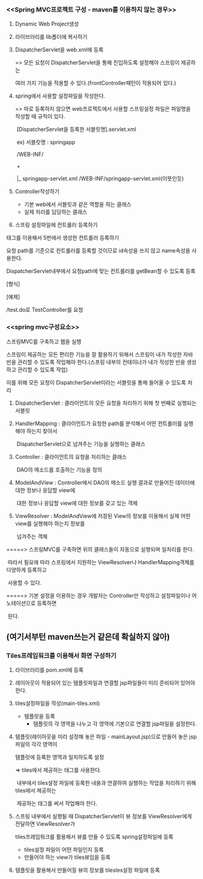 ### <<Spring MVC프로젝트 구성 - maven를 이용하지 않는 경우>> 

1. Dynamic Web Project생성

2. 라이브러리를 lib폴더에 복사하기

3. DispatcherServlet을 web.xml에 등록

   => 모든 요청이 DispatcherServlet을 통해 진입하도록 설정해야 스프링이 제공하는

   여러 가지 기능을 적용할 수 있다.(frontController패턴이 적용되어 있다.)

4. spring에서 사용할 설정파일을 작성한다.

   => 따로 등록하지 않으면  web프로젝트에서 사용할 스프링설정 파일은 파일명을 작성할 때 규칙이 있다.

   ​		[DispatcherServlet을 등록한 서블릿명].servlet.xml

   ​		ex) 서블릿명 : springapp

   ​				/WEB-INF/

   ​						+

   ​						|_    springapp-servlet.xml              /WEB-INF/springapp-servlet.xml(이뜻인듯)

5. Controller작성하기

   - 기본 web에서 서블릿과 같은 역할을 하는 클래스
   - 실제 처리를 담당하는 클래스

6.  스프링 설정파일에 컨트롤러 등록하기

   <bean> 태그를 이용해서 5번에서 생성한 컨트롤러 등록하기

   요청 path를 기준으로 컨트롤러를 등록할 것이므로 id속성을 쓰지 않고 name속성을 사용한다.

   DispatcherServlet내부에서 요청path에 맞는 컨트롤러를 getBean할 수 있도록 등록

   [형식]

   <bean name="요청path" class="컨트롤러 클래스"/>

   [예제]

   /test.do로 TestController를 요청

   <bean name="/test.do" class="test.TestController"/>



### <<spring mvc구성요소>>

스프링MVC를 구축하고 웹을 실행

스프링이 제공하는 모든 편리한 기능을 잘 활용하기 위해서 스프링이 내가 작성한 자바빈을 관리할 수 있도록 작업해야 한다.(스프링 내부의 컨테이너가 내가 작성한 빈을 생성하고 관리할 수 있도록 작업)

이를 위해 모든 요청이 DispatcherServlet이라는 서블릿을 통해 들어올 수 있도록 처리



1. DispatcherServlet : 클라이언트의 모든 요청을 처리하기 위해 첫 번째로 실행되는 서블릿

2. HandlerMapping : 클라이언트가 요청한 path를 분석해서 어떤 컨트롤러를 실행해야 하는지 찾아서

   ​								DispatcherServlet으로 넘겨주는 기능을 실행하는 클래스

3. Controller : 클라이언트의 요청을 처리하는 클래스

   ​					DAO의 메소드를 호출하는 기능을 정의

4. ModelAndView : Controller에서 DAO의 메소드 실행 결과로 만들어진 데이터에 대한 정보나 응답할 view에 

   ​							대한 정보나 응답할 view에 대한 정보를 갖고 있는 객체

5. ViewResolver : ModelAndView에 저장된 View의 정보를 이용해서 실제 어떤 view를 실행해야 하는지 정보를

   ​						넘겨주는 객체

=====>  스프링MVC를 구축하면 위의 클래스들이 자동으로 실행되며 일처리를 한다.

​			따라서 필요에 따라 스프링에서 지원하는 ViewResolver나 HandlerMapping객체를 다양하게 등록하고

​			사용할 수 있다.

=====> 기본 설정을 이용하는 경우 개발자는 Controller만 작성하고 설정파일이나 어노테이션으로 등록하면

​				된다.



## (여기서부턴 maven쓰는거 같은데 확실하지 않아)

### Tiles프레임워크를 이용해서 화면 구성하기

1. 라이브러리를 pom.xml에 등록

2. 레이아웃이 적용되어 있는 템플릿파일과 연결할 jsp파일들이 미리 준비되어 있어야 한다.

3. tiles설정파일을 작성(main-tiles.xml)

    - 템플릿을 등록
      	- 템플릿의 각 영역을 나누고 각 영역에 기본으로 연결할 jsp파일을 설정한다.

4. 템플릿(레이아웃을 미리 설정해 놓은 파일 - mainLayout.jsp)으로 만들어 놓은 jsp파일의 각각 영역이

   템플릿에 등록한 영역과 일치하도록 설정

   => tiles에서 제공하는 태그를 사용한다.

   ​	 내부에서 tiles설정 파일에 등록한 내용과 연결하여 실행하는 작업을 처리하기 위해 tiles에서 제공하는

   ​	 제공하는 태그를 써서 작업해야 한다.

5. 스프링 내부에서 실행될 때 DispatcherServlet이 뷰 정보를 ViewResolver에게 전달하면 ViewResolver가 

   tiles프레임워크를 활용해서 뷰를 만들 수 있도록 spring설정파일에 등록

   	* tiles설정 파일이 어떤 파일인지 등록
   	* 만들어야 하는 view가 tiles뷰임을 등록

6. 템플릿을 활용해서 만들어질 뷰의 정보를 tilesles설정 파일에 등록